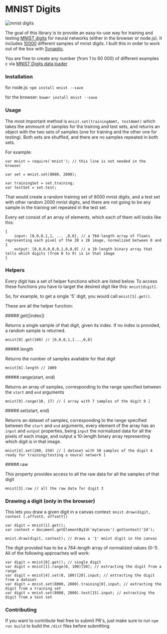 MNIST Digits
============

![mnist digits](http://i.ytimg.com/vi/0QI3xgXuB-Q/hqdefault.jpg "MNIST Digits")

The goal of this library is to provide an easy-to-use way for training and testing [MNIST digits](https://en.wikipedia.org/wiki/MNIST_database) for neural networks (either in the browser or node.js). It includes [10000](https://www.youtube.com/watch?v=SiMHTK15Pik) different samples of mnist digits. I built this in order to work out of the box with [Synaptic](https://github.com/cazala/synaptic).

You are free to create any number (from 1 to 60 000) of different examples c via [MNIST Digits data loader](https://github.com/ApelSYN/mnist_dl)

### Installation

for node.js: `npm install mnist --save`

for the browser: `bower install mnist --save`

### Usage

The most important method is `mnist.set(trainingAmmt, testAmmt)` which takes the ammount of samples for the training and test sets, and returns an object with the two sets of samples (one for training and the other one for testing). Both sets are shuffled, and there are no samples repeated in both sets.

For example:

```
var mnist = require('mnist'); // this line is not needed in the browser

var set = mnist.set(8000, 2000);

var trainingSet = set.training;
var testSet = set.test;

```

That would create a random training set of 8000 mnist digits, and a test set with other random 2000 mnist digits, and there are not going to be any sample in the training set repeated in the test set.

Every set consist of an array of elements, which each of them will looks like this:

```
{
    input: [0,0,0,1,1, ... ,0,0], // a 784-length array of floats representing each pixel of the 28 x 28 image, normalized between 0 and 1
    output: [0,0,0,0,0,0,1,0,0,0] // a 10-length binary array that tells which digits (from 0 to 9) is in that image
}
```


### Helpers

Every digit has a set of helper functions which are listed below. To access these functions you have to target the desired digit like this: `mnist[digit]`.

So, for example, to get a single '5' digit, you would call `mnist[5].get()`.

These are all the helper function:

#####.get([index])

Returns a single sample of that digit, given its index. If no index is provided, a random sample is returned.

```
mnist[0].get(100) // [0,0,0,1,1...,0,0]
```

#####.length

Returns the number of samples available for that digit

```
mnist[6].length // 1009
```

#####.range(start, end)

Returns an array of samples, corresponding to the range specified between the `start` and `end` arguments

```
mnist[9].range(10, 17) // [ array with 7 samples of the digit 9 ]
```

#####.set(start, end)

Returns an dataset of samples, corresponding to the range specified between the `start` and `end` arguments, every element of the array has an `input` and `output` properties, being `input` the normalized data for all the pixels of each image, and output a 10-length binary array representing which digit is in that image.

```
mnist[4].set(200, 250) // [ dataset with 50 samples of the digit 4 ready for training/testing a neural network ]
```

#####.raw

This property provides access to all the raw data for all the samples of that digit

```
mnist[3].raw // all the raw data for digit 3
```

### Drawing a digit (only in the browser)

This lets you draw a given digit in a canvas context: `mnist.draw(digit, context [,offsetX, offsetY])`

```
var digit = mnist[1].get();
var context = document.getElementById('myCanvas').getContext('2d');

mnist.draw(digit, context); // draws a '1' mnist digit in the canvas
```

The digit provided has to be a 784-length array of normalized values (0-1). All of the following approaches will work:

```
var digit = mnist[0].get(); // single digit
var digit = mnist[1].range(0, 100)[50]; // extracting the digit from a range
var digit = mnist[4].set(0, 100)[20].input; // extracting the digit from a dataset
var digit = mnist.set(8000, 2000).training[0].input; // extracting the digit from a training set
var digit = mnist.set(8000, 2000).test[15].input; // extracting the digit from a test set
```

### Contributing

If you want to contribute feel free to submit PR's, just make sure to run `npm run build` to build the `/dist` files before submitting.

